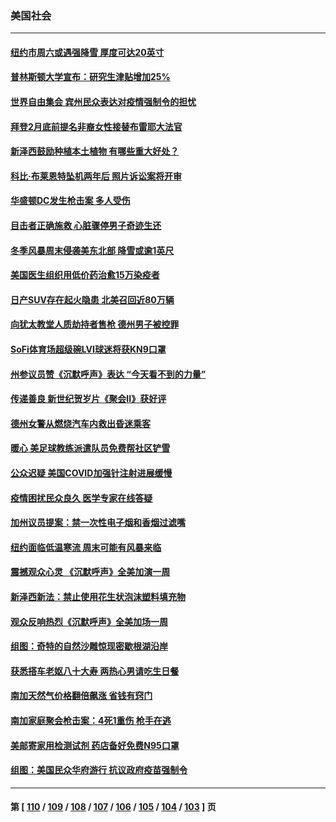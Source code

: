 ### 美国社会
---
#### [纽约市周六或遇强降雪 厚度可达20英寸](../../pages/ncid1078160/n13534297.md) 
#### [普林斯顿大学宣布：研究生津贴增加25%](../../pages/ncid1078160/n13534453.md) 
#### [世界自由集会 宾州民众表达对疫情强制令的担忧](../../pages/ncid1078160/n13534549.md) 
#### [拜登2月底前提名非裔女性接替布雷耶大法官](../../pages/ncid1078160/n13534384.md) 
#### [新泽西鼓励种植本土植物 有哪些重大好处？](../../pages/ncid1078160/n13534422.md) 
#### [科比‧布莱恩特坠机两年后 照片诉讼案将开审](../../pages/ncid1078160/n13534379.md) 
#### [华盛顿DC发生枪击案 多人受伤](../../pages/ncid1078160/n13533936.md) 
#### [目击者正确施救 心脏骤停男子奇迹生还](../../pages/ncid1078160/n13532697.md) 
#### [冬季风暴周末侵袭美东北部 降雪或逾1英尺](../../pages/ncid1078160/n13532704.md) 
#### [美国医生组织用低价药治愈15万染疫者](../../pages/ncid1078160/n13532276.md) 
#### [日产SUV存在起火隐患 北美召回近80万辆](../../pages/ncid1078160/n13532099.md) 
#### [向犹太教堂人质劫持者售枪 德州男子被控罪](../../pages/ncid1078160/n13531772.md) 
#### [SoFi体育场超级碗LVI球迷将获KN9口罩](../../pages/ncid1078160/n13531709.md) 
#### [州参议员赞《沉默呼声》表达 “今天看不到的力量”](../../pages/ncid1078160/n13531327.md) 
#### [传递善良 新世纪贺岁片《聚会II》获好评](../../pages/ncid1078160/n13531114.md) 
#### [德州女警从燃烧汽车内救出昏迷乘客](../../pages/ncid1078160/n13530089.md) 
#### [暖心 美足球教练派遣队员免费帮社区铲雪](../../pages/ncid1078160/n13529861.md) 
#### [公众迟疑 美国COVID加强针注射进展缓慢](../../pages/ncid1078160/n13529798.md) 
#### [疫情困扰民众良久 医学专家在线答疑](../../pages/ncid1078160/n13529978.md) 
#### [加州议员提案：禁一次性电子烟和香烟过滤嘴](../../pages/ncid1078160/n13529727.md) 
#### [纽约面临低温寒流 周末可能有风暴来临](../../pages/ncid1078160/n13529349.md) 
#### [震撼观众心灵 《沉默呼声》全美加演一周](../../pages/ncid1078160/n13529496.md) 
#### [新泽西新法：禁止使用花生状泡沫塑料填充物](../../pages/ncid1078160/n13529503.md) 
#### [观众反响热烈《沉默呼声》全美加场一周](../../pages/ncid1078160/n13528604.md) 
#### [组图：奇特的自然沙雕惊现密歇根湖沿岸](../../pages/ncid1078160/n13528094.md) 
#### [获悉搭车老妪八十大寿 两热心男请吃生日餐](../../pages/ncid1078160/n13528148.md) 
#### [南加天然气价格翻倍飙涨 省钱有窍门](../../pages/ncid1078160/n13527407.md) 
#### [南加家庭聚会枪击案：4死1重伤 枪手在逃](../../pages/ncid1078160/n13527044.md) 
#### [美邮寄家用检测试剂 药店备好免费N95口罩](../../pages/ncid1078160/n13526945.md) 
#### [组图：美国民众华府游行 抗议政府疫苗强制令](../../pages/ncid1078160/n13526303.md) 

---
#### 第 [ [110](./110.md) / [109](./109.md) / [108](./108.md) / [107](./107.md) / [106](./106.md) / [105](./105.md) / [104](./104.md) / [103](./103.md) ] 页
